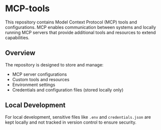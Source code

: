 # MCP-tools

This repository contains Model Context Protocol (MCP) tools and configurations. MCP enables communication between systems and locally running MCP servers that provide additional tools and resources to extend capabilities.

## Overview

The repository is designed to store and manage:
- MCP server configurations
- Custom tools and resources
- Environment settings
- Credentials and configuration files (stored locally only)

## Local Development

For local development, sensitive files like `.env` and `credentials.json` are kept locally and not tracked in version control to ensure security.